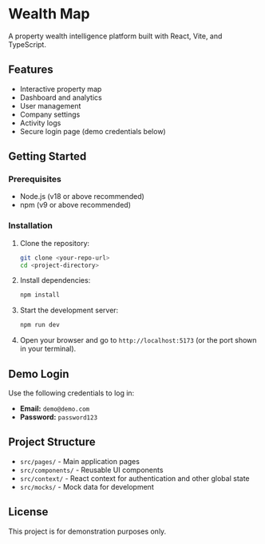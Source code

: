 # Wealth Map

A property wealth intelligence platform built with React, Vite, and TypeScript.

## Features
- Interactive property map
- Dashboard and analytics
- User management
- Company settings
- Activity logs
- Secure login page (demo credentials below)

## Getting Started

### Prerequisites
- Node.js (v18 or above recommended)
- npm (v9 or above recommended)

### Installation
1. Clone the repository:
   ```bash
   git clone <your-repo-url>
   cd <project-directory>
   ```
2. Install dependencies:
   ```bash
   npm install
   ```
3. Start the development server:
   ```bash
   npm run dev
   ```
4. Open your browser and go to `http://localhost:5173` (or the port shown in your terminal).

## Demo Login
Use the following credentials to log in:
- **Email:** `demo@demo.com`
- **Password:** `password123`

## Project Structure
- `src/pages/` - Main application pages
- `src/components/` - Reusable UI components
- `src/context/` - React context for authentication and other global state
- `src/mocks/` - Mock data for development

## License
This project is for demonstration purposes only. 
 